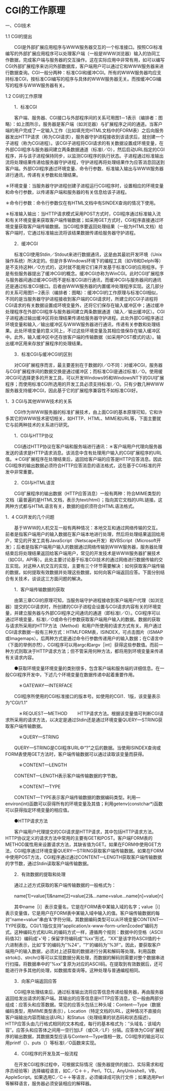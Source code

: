 # CGI的工作原理

一、CGI技术



1.1 CGI的提出



　　CGI是外部扩展应用程序与WWW服务器交互的一个标准接口。按照CGI标准编写的外部扩展应用程序可以处理客户端（一般是WWW浏览器）输入的协同工作数据，完成客户端与服务器的交互操作。这在实际应用中非常有用，如可以编写CGI外部扩展程序来访问外部数据库，客户端用户可以通过它和WWW服务器来进行数据查询。CGI一般分两种：标准CGI和缓冲CGI。所有的WWW服务器均应支持标准CGI，按标准CGI编写的程序与具体的WWW服务器无关。而按缓冲CGI编写的程序与WWW服务器有关。



1.2 CGI的工作原理



　　1．标准CGI



　　客户端、服务器、CGI接口与外部程序间的关系可用图1－1表示（编排者：图略）：如上图所示，服务器是客户端（如浏览器）与扩展程序之间的通道。当客户端的用户完成了一定输入工作（比如填充完HTML文档中的FORM表）之后向服务器发出HTTP请求（称为CGI请求），服务器守护进程接收到该请求后，就创建一个子进程（称为CGI进程）。该CGI子进程将CGI请求的有关数据设置成环境变量，在外部CGI程序与服务器间建立两条数据通道（标准I／O），然后启动URL指定的CGI程序，并与该子进程保持同步，以监测CGI程序的执行状态。子进程通过标准输出流将处理结果传递给服务器守护进程，守护进程再将处理结果作为应答消息回送到客户端。外部CGI程序通过环境变量、命令行参数、标准输入输出与WWW服务器进行通讯，传递有关参数和处理结果。

＊环境变量：当服务器守护进程创建子进程运行CGI程序时，设置相应的环境变量和命令行参数，以传递客户端和服务器的有关信息给该子进程。

＊命令行参数：命令行参数仅在有HTML文档中有SINDEX查询的情况下使用。

＊标准输入输出：当HTTP请求模式采用POST方式时，CGI程序通过标准输入流和有关环境变量来获取客户端传输数据；如采用GET方式时，CGI程序直接通过环境变量获取客户端传输数据。当CGI程序要返回处理结果（一般为HTML文档）给客户端时，它通过标准输出流将该结果数据传递给服务器守护进程。



　　2．缓冲CGI



　　标准CGI使用Stdin／Stdout来进行数据通讯，这是由其最初开发环境（Unix操作系统）所决定的。但是许多Windows环境下的编程工具（如VB和Delphi等）是不支持这种I／O方式的，这时就不能用它们来开发基于标准CGI的应用程序。于是有些服务器提出了缓冲CGI的概念。缓冲CGI亦称为WinCGI。此时CGI扩展程序与服务器间通过缓冲CGI而不是标准CGI进行通讯，而缓冲CGI与服务器间的通讯还是通过标准CGI接口。后者由WWW服务器的内置缓冲处理程序实现。这几部分的关系可用图1－2表示（编排者：图略）：缓冲CGI的工作原理与标准CGI相似，不同的是当服务器守护进程接收到客户端的CGI请求时，所建立的CGI子进程将CGI请求的有关数据设置成环境变量外，还将它们保存在输入缓冲区中；通过缓冲处理程序在外部CGI程序与服务器间建立两条数据通道（输入／输出缓冲区）。CGI子进程通过输出缓冲区将处理结果传递给服务器守护进程。此处外部CGI程序通过环境变量和输入／输出缓冲区与WWW服务器进行通讯，传递有关参数和处理结果。此处环境变量的意义同上，不过这些环境变量及其相应值保存在输入缓冲区中。此外，输入缓冲区中还存放客户端的传输数据（如采用POST模式的话）。输出缓冲区用来存放扩展程序的处理结果。



　　3．标准CGI与缓冲CGI的区别



　　对CGI扩展程序而言，最主要差别在于数据的I／O不同：对缓冲CGI，服务器与CGI扩展程序间的数据交换是通过缓冲区；而标准CGI是通过标准I／O。使用缓冲CGI可选择更多的开发工具，可以开发Windows95和WindowsNT下的GUI扩展程序；而使用标准CGI所选用的开发工具必须支持标准I／O。只有少数几种WWW服务器支持缓冲CGI，因此基于它的扩展程序兼容性不如标准CGI好。



1．3 CGI与其他WWW技术的关系



　　CGI作为WWW服务器的标准扩展技术，由上面CGI的基本原理可知，它和许多其它的WWW技术密切相关，如HTTP、HTML、MIME和URL等，下面主要就它与前两种技术的关系进行研究。



　　1．CGI与HTTP协议



　　CGI通过HTTP协议在客户端和服务端进行通讯：＊客户端用户代理向服务器发送的请求是HTTP请求消息。该消息中含有处理用户输入的CGI扩展程序的URL值。＊CGI扩展程序在处理结束后，返回给客户端的应答是HTTP应答消息。因此CGI程序的输出数据必须符合HTTP应答消息的语法格式，这在基于CGI标准的开发中非常重要。



　　2．CGI与HTML语言



　　CGI扩展程序的输出数据（HTTP应答消息）一般有两种：符合MIME类型的文档（最普遍的是HTML文档，表示为text/html）；指向其它文档的URL链接。这两种方式都与HTML语言有关，数据的组织须符合HTML语法格式。



1．4 CGI开发的几个问题



　　基于WWW的人机交互一般有两种情况：本地交互和通过网络传输的交互。前者是指客户端用户的输入数据在客户端本地进行处理，然后将处理结果返回给用户，常见的开发工具有JavaScript（Netscape开发）和VBScript（Microsoft开发）；后者是指客户端用户输入的数据通过网络传输到WWW服务器，服务器处理结束后将处理结果返回给客户端用户，常见的开发技术是WWW服务器扩展技术（如CGI，API等）。此处主要讨论基于标准CGI技术的通过网络进行数据传输的交互实现。对这种人机交互的实现，主要有三个环节需要解决：如何获取客户端传输的数据，如何提取有效数据并处理这些数据，如何向客户端返回应答。下面分别结合有关技术，谈谈这三方面问题的解决。



　　1．客户端传输数据的获取



　　由第三章CGI的原理可知，当服务端守护进程接收到客户端用户代理（如浏览器）提交的CGI请求时，所创建的CGI子进程会设置与CGI请求内容有关的环境变量，并建立服务器与外部CGI程序之间通讯的通道（即标准I／O）。CGI程序可以通过环境变量，标准I／O或命令行参数获取客户端用户输入的数据。数据的获取与请求所采用的HTTP方法（Method）和用户所使用的请求方式有关。用户通过CGI请求数据一般有三种方式：HTMLFORM表，ISINDEX，可点击图片（ISMAP或Imagemaps）。后两种方式是通过命令行参数传递用户的输入数据；在C语言中（下面的举例亦然），CGI程序可以用argc和argv［int］获得这些参数值。而前一种方式则取决于HTTP请求方法；但不管采用何种方法，都将用到环境变量来传递有关请求内容。



　　●获取环境变量环境变量的类别很多，包含客户端和服务端的详细信息。在一般CGI程序开发中，下述几个环境变量在数据传递中起着重要作用。



　　　＊GATEWAY—INTERFACE



　　CGI程序所使用的CGI标准接口的版本号。如使用的CGI1．1版，该变量表示为“CGI/1.1”



　　　＊REQUEST—METHOD 　　HTTP请求方法。根据该变量值可判断CGI请求所采用的请求方法，以决定是通过Stdin还是通过环境变量QUERY—STRING获取客户端传输数据。



　　　＊QUERY—STRING



　　QUERY—STRING是CGI程序URL中“?”之后的数据。当使用ISINDEX查询或FORM表使用GET方法时，客户端传输数据可以通过读取该变量而获得。



　　　＊CONTENT—LENGTH



　　CONTENT—LENGTH表示客户端传输数据的字节数。



　　　＊CONTENT—TYPE



　　CONTENT—TYPE表示客户端传输数据的数据编码类型。利用— environ\(int\)函数可以获得所有的环境变量及其值；利用getenv\(constchar\*\)函数可以获得指定环境变量的相应值。



　　●HTTP请求方法



　　客户端用户代理提交的CGI请求是HTTP请求，其中包括HTTP请求方法。HTTP协议定义的请求方法中常用的主要有GET和POST。客户端FORM表的METHOD属性用来设置请求方法，其缺省值为GET。如果在FORM中使用GET方法，CGI程序通过环境变量QUERY—STRING获取客户端传输数据。如果在FORM中使用POST方法，CGI程序通过通过CONTENT—LENGTH获取客户端传输数据的字节数，通过Stdin读取客户端传输数据。



　　2．有效数据的提取和处理



　　通过上述方式获取的客户端传输数据的一般格式为：



　　name\[1\]=value\[1\]&name\[2\]=value\[2\]&...name=value...name\[n\]=value\[n\]



　　其中name［i］表示变量名，它是在FORM表中某输入域的名字；value［i］表示变量值，它是用户在FORM表中某输入域中输入的值。客户端传输数据的每对″name=value″串由′&′字符分隔，其数据编码类型可以从环境变量CONTENT—TYPE获取。CGI/1.1版仅支持“application/x-www-form-urlencoded”编码方式。这种编码方式和URL的编码方式一样，遵循两个规则：数据中的空格（ASCII码值32）编码成′+′号；保留字符编码成″%xx″形式，″XX″是该字符ASCII值的十六进制表示，比如″$″的编码为″%24″，″?″的编码为″%3F″。因此，要获取客户端用户的输入数据，必须对上述获取的数据进行分离和解码等处理。利用函数strtok\(\)、strchr\(\)等可以实现数据分离处理，而数据的解码则需要对整个数据串进行扫描，将数据串中的″%xx″复原为对应的ASCII码。在提取到有效数据后，还可能进行许多其他的处理，如数据库查询等。这种处理与普通编程相同。



　　3．向客户端返回应答



　　CGI程序处理结束后，通过标准输出流将应答信息传递给服务器，再由服务器返回给发出请求的客户端。其输出的应答信息是HTTP应答消息，它一般由两部分组成：应答头和应答数据。常见的应答头包括三种头域：Content—Type（数据编码类型，用MIME类型表示），Location（特定文档的URL，这种情况不直接向客户端输出内容而输出该URL）和Status（处理结果的状态码和状态描述）。HTTP应答头由几行格式相同的文本构成，每行的基本格式为：″头域名：该域内容″。应答头和应答体之间用一空行加LF（或CR／LF）分隔。应答体为CGI扩展程序的输出数据，其数据类型应该与Content—Type值相一致。CGI程序的输出可以用printf（）、puts（）等标准I／O函数来实现。



　　4．CGI程序的开发及其一般流程



　　在开发CGI程序过程中，可根据实际情况（服务器提供的接口、实际需求和程序员经验等）选择编程语言，如C／C＋＋，Perl，TCL，AnyUnixshell，VB，AppleScript。如果选用C／C＋＋等语言，必须编译成可执行文件；如果选用Perl等解释语言，服务器必须安装相应的解释器。

